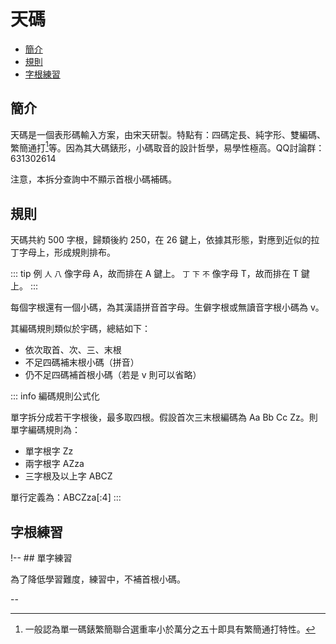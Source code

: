 <!-- omit in toc -->
# 天碼

- [簡介](#簡介)
- [規則](#規則)
- [字根練習](#字根練習)

## 簡介

天碼是一個表形碼輸入方案，由宋天研製。特點有：四碼定長、純字形、雙編碼、繁簡通打[^fanjian]等。因為其大碼錶形，小碼取音的設計哲學，易學性極高。QQ討論群：631302614

注意，本拆分查詢中不顯示首根小碼補碼。

<script setup>
import Search from '@/search/FetchSearch.vue'
import CharTrain from "@/train/CharTrain.vue"
import ZigenTrain from "@/train/ZigenTrain.vue"
</script>

<Search chaifenUrl="/chaifen-tianma.csv" zigenUrl="/zigen-tianma.csv" :supplement="false" />

## 規則

天碼共約 500 字根，歸類後約 250，在 26 鍵上，依據其形態，對應到近似的拉丁字母上，形成規則排布。

::: tip 例
`人` `八` 像字母 A，故而排在 A 鍵上。
`丁` `下` `不` 像字母 T，故而排在 T 鍵上。
:::

每個字根還有一個小碼，為其漢語拼音首字母。生僻字根或無讀音字根小碼為 v。

其編碼規則類似於宇碼，總結如下：

- 依次取首、次、三、末根
- 不足四碼補末根小碼（拼音）
- 仍不足四碼補首根小碼（若是 v 則可以省略）

::: info 編碼規則公式化

單字拆分成若干字根後，最多取四根。假設首次三末根編碼為 Aa Bb Cc Zz。則單字編碼規則為：

- 單字根字 Zz
- 兩字根字 AZza
- 三字根及以上字 ABCZ

單行定義為：ABCZza\[:4\]
:::

## 字根練習

<ZigenTrain name="tianma" zigenUrl="/zigen-tianma.csv" :range="[0,]" mode='both' />

!-- ## 單字練習

為了降低學習難度，練習中，不補首根小碼。

<CharTrain name="tianma" zigenUrl="/zigen-tianma.csv" :range="[0,1000]" :supplement="false" /> --

[^fanjian]: 一般認為單一碼錶繁簡聯合選重率小於萬分之五十即具有繁簡通打特性。